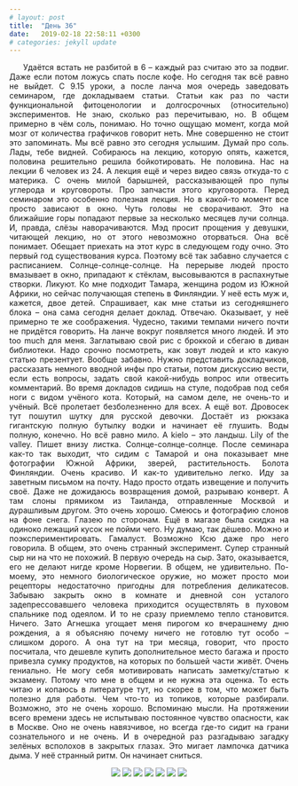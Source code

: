 ```yaml
---
# layout: post
title:  "День 36"
date:   2019-02-18 22:58:11 +0300
# categories: jekyll update
---
```


<div style="text-align: justify">
&nbsp;&nbsp;&nbsp;&nbsp;
Удаётся встать не разбитой в 6 – каждый раз считаю это за подвиг. Даже если потом ложусь спать после кофе. Но сегодня так всё равно не выйдет. С 9.15 уроки, а после ланча моя очередь заведовать семинаром, где докладываем статьи. Статьи как раз по части функциональной фитоценологии и долгосрочных (относительно) экспериментов. Не знаю, сколько раз перечитываю, но. В общем примерно в чём соль, понимаю. Но точно ощущаю момент, когда мой мозг от количества графичков говорит неть. Мне совершенно не стоит это запоминать. Мы всё равно это сегодня услышим. Думай про соль. Лады, тебе видней. Собираюсь на лекцию, которую опять, кажется, половина решительно решила бойкотировать. Не половина. Нас на лекции 6 человек из 24. А лекция ещё и через видео связь откуда-то с материка. С очень милой барышней, рассказывающей про пулы углерода и круговороты. Про запчасти этого круговорота. Перед семинаром это особенно полезная лекция. Но в какой-то момент все просто зависают в окно. Чуть головы не сворачивают. Это на ближайшие горы попадают первые за несколько месяцев лучи солнца. И, правда, слёзы наворачиваются. Мэд просит прощения у девушки, читающей лекцию, но от этого невозможно оторваться. Она всё понимает. Обещает приехать на этот курс в следующем году очно. Это первый год существования курса. Поэтому всё так забавно случается с расписанием. Солнце-солнце-солнце. На перерыве людей просто вмазывает в окно, припадают к стёклам, высовываются в распахнутые створки. Ликуют. Ко мне подходит Тамара, женщина родом из Южной Африки, но сейчас получающая степень в Финляндии. У неё есть муж и, кажется, двое детей. Спрашивает, как мне статьи из сегодняшнего блока – она сама сегодня делает доклад. Отвечаю. Оказывает, у неё примерно те же соображения. Чудесно, такими темпами ничего почти не придётся говорить. На ланче вокруг появляется много людей. И это too much для меня. Заглатываю свой рис с броккой и сбегаю в диван библиотеки. Надо срочно посмотреть, как зовут людей и кто какую статью презентует. Вообще забавно. Нужно представить докладчиков, рассказать немного вводной инфы про статьи, потом дискуссию вести, если есть вопросы, задать свой какой-нибудь вопрос или отвесить комментарий. Во время докладов сидишь на стуле, подобрав под себя ноги с видом учёного кота. Который, на самом деле, не очень-то и учёный. Всё пролетает безболезненно для всех. А ещё вот. Дровосек тут пошутил шутку для русской девочки. Достаёт из рюкзака гигантскую полную бутылку водки и начинает её глушить. Воды полную, конечно. Но всё равно мило. А kielo – это ландыш. Lily of the valley. Пишет внизу листка. Солнце-солнце-солнце. После семинара как-то так выходит, что сидим с Тамарой и она показывает мне фотографии Южной Африки, зверей, растительность. Болота Финляндии. Очень красиво. И как-то удивительно легко. Иду за заветным письмом на почту. Надо просто отдать извещение и получить своё. Даже не дожидаюсь возвращения домой, разрываю конверт. А там слоны прямиком из Таиланда, отправленные Москвой и дурашливым другом. Это очень хорошо. Смеюсь и фотографию слонов на фоне снега. Глазею по сторонам. Ещё в магазе была скидка на одиноко лежащий кусок не пойми чего. Ну думаю, так дёшево. Можно и поэкспериментировать. Гамалуст. Возможно Ксю даже про него говорила. В общем, это очень странный эксперимент. Супер странный сыр ни на что не похожий. В первую очередь на сыр. Зато, оказывается, его не делают нигде кроме Норвегии. В общем, не удивительно. По-моему, это немного биологическое оружие, но может просто мои рецепторы недостаточно пригодны для потребления деликатесов. Забываю закрыть окно в комнате и дневной сон усталого задепрессовавшего человека приходится осуществлять в пуховом спальнике под одеялом. И то не сразу приемлемо тепло становится. Ничего. Зато Агнешка угощает меня пирогом ко вчерашнему дню рождения, а я объясняю почему ничего не готовлю тут особо – слишком дорого. А она тут на три месяца, говорит, что просто посчитала, что дешевле купить дополнительное место багажа и просто привезла сумку продуктов, на которых по большей части живёт. Очень гениально. Не могу себя мотивировать написать заметку/статью к экзамену. Потому что мне в общем и не нужна эта оценка. То есть читаю и копаюсь в литературе тут, но скорее в том, что может быть полезно для работы. Чем что-то из топиков, которые разбирали. Возможно, это не очень хорошо. Вспоминаю мысли. На протяжении всего времени здесь не испытываю постоянное чувство опасности, как в Москве. Оно не очень навязчивое, но всегда где-то сидит на грани сознательного и не очень. И в очередной раз разгадываю загадку зелёных всполохов в закрытых глазах. Это мигает лампочка датчика дыма. У неё странный ритм. Он начинает сниться.
</div>

<p align="center">
    <img src="{{site.baseurl}}/assets/images/184.png" />
    <img src="{{site.baseurl}}/assets/images/185.png" />
    <img src="{{site.baseurl}}/assets/images/186.png" />
    <img src="{{site.baseurl}}/assets/images/187.png" />
    <img src="{{site.baseurl}}/assets/images/188.png" />
    <img src="{{site.baseurl}}/assets/images/189.png" />
    <img src="{{site.baseurl}}/assets/images/190.png" />
</p>


